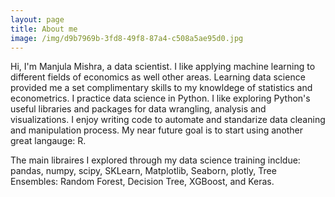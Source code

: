 ```yaml
---
layout: page
title: About me
image: /img/d9b7969b-3fd8-49f8-87a4-c508a5ae95d0.jpg
---
```


Hi, I'm Manjula Mishra, a data scientist. I like applying machine learning to different fields of economics as well other areas. Learning data science provided me a set complimentary skills to my knowldege of statistics and econometrics. I practice data science in Python. I like exploring Python's useful libraries and packages for data wrangling, analysis and visualizations. I enjoy writing code to automate and standarize data cleaning and manipulation process. My near future goal is to start using another great langauge: R.

The main libraires I explored through my data science training incldue: pandas, numpy, scipy, SKLearn, Matplotlib, Seaborn, plotly, Tree Ensembles: Random Forest, Decision Tree, XGBoost, and Keras.
